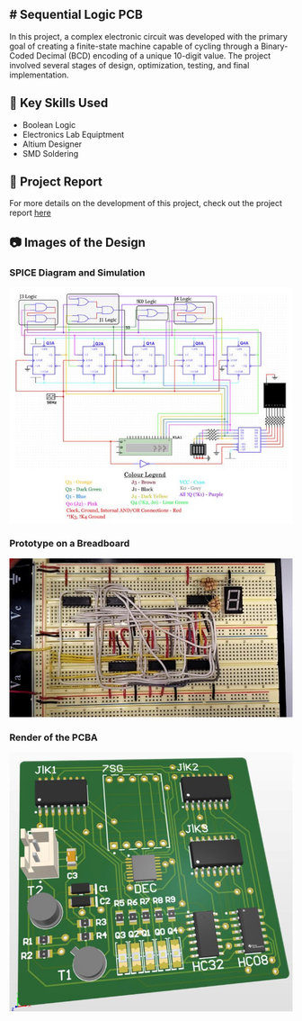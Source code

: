 ## #️ Sequential Logic PCB

In this project, a complex electronic circuit was developed with the primary goal of creating a finite-state machine capable of cycling through a Binary-Coded Decimal (BCD) encoding of a unique 10-digit value. The project involved several stages of design, optimization, testing, and final implementation.

## 🔨 Key Skills Used
* Boolean Logic
* Electronics Lab Equiptment
* Altium Designer
* SMD Soldering

## 📝 Project Report
For more details on the development of this project, check out the project report [here](https://docs.google.com/document/d/1VqlW8txDRQhKytiE8AoYLRRjcbfPlykz732bOXad1u4/edit?usp=sharing)

## 📷 Images of the Design

### SPICE Diagram and Simulation
<img src="images/spice.JPG? raw=true"/>

### Prototype on a Breadboard
<img src="images/breadboard.jpg? raw=true"/>

### Render of the PCBA
<img src="images/pcb.jpg? raw=true"/>
